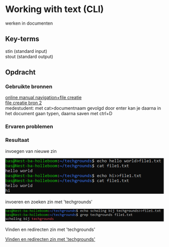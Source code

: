 # Working with text (CLI)
werken in documenten

## Key-terms
stin (standard input)  
stout (standard output)  

	
## Opdracht
### Gebruikte bronnen
[online manual navigation+file creatie](https://www.pluralsight.com/guides/beginner-linux-navigation-manual)  
[file creatie bron 2](https://monovm.com/blog/how-to-create-a-text-file-in-linux/)  
medestudent: met cat>documentnaam gevolgd door enter kan je daarna in het document gaan typen, daarna saven met ctrl+D

### Ervaren problemen


### Resultaat
invoegen van nieuwe zin


![invoegen van nieuwe zin](../01_Linux_1/images/invoeren-meer-tekst.PNG)  

invoeren en zoeken zin met 'techgrounds'

![invoeren en zoeken zin met 'techgrounds'](../01_Linux_1/images/invoeging+zoeken-techgrounds.PNG)  

Vinden en redirecten zin met 'techgrounds'

[Vinden en redirecten zin met 'techgrounds'](../01_Linux_1/images/redirect.PNG)
